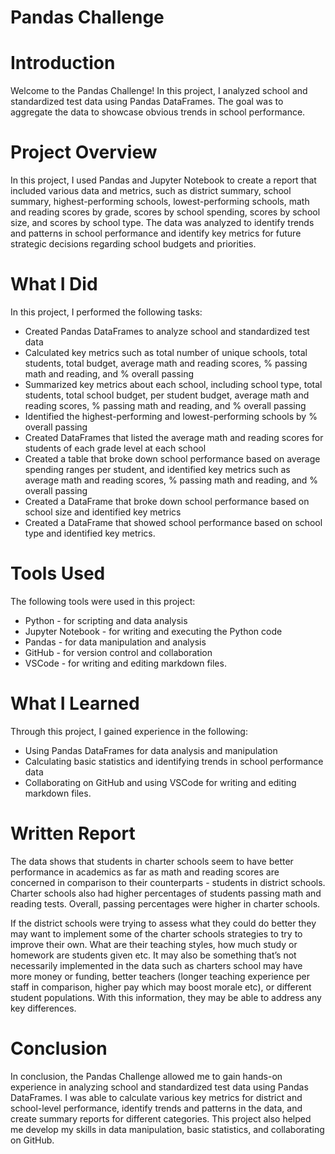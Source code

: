 # Pandas Challenge
# Introduction
Welcome to the Pandas Challenge! In this project, I analyzed school and standardized test data using Pandas DataFrames. The goal was to aggregate the data to showcase obvious trends in school performance.

# Project Overview
In this project, I used Pandas and Jupyter Notebook to create a report that included various data and metrics, such as district summary, school summary, highest-performing schools, lowest-performing schools, math and reading scores by grade, scores by school spending, scores by school size, and scores by school type. The data was analyzed to identify trends and patterns in school performance and identify key metrics for future strategic decisions regarding school budgets and priorities.

# What I Did
In this project, I performed the following tasks:

* Created Pandas DataFrames to analyze school and standardized test data
* Calculated key metrics such as total number of unique schools, total students, total budget, average math and reading scores, % passing math and reading, and % overall passing
* Summarized key metrics about each school, including school type, total students, total school budget, per student budget, average math and reading scores, % passing math and reading, and % overall passing
* Identified the highest-performing and lowest-performing schools by % overall passing
* Created DataFrames that listed the average math and reading scores for students of each grade level at each school
* Created a table that broke down school performance based on average spending ranges per student, and identified key metrics such as average math and reading scores, % passing math and reading, and % overall passing
* Created a DataFrame that broke down school performance based on school size and identified key metrics
* Created a DataFrame that showed school performance based on school type and identified key metrics.

# Tools Used
The following tools were used in this project:

* Python - for scripting and data analysis
* Jupyter Notebook - for writing and executing the Python code
* Pandas - for data manipulation and analysis
* GitHub - for version control and collaboration
* VSCode - for writing and editing markdown files.

# What I Learned
Through this project, I gained experience in the following:
* Using Pandas DataFrames for data analysis and manipulation
* Calculating basic statistics and identifying trends in school performance data
* Collaborating on GitHub and using VSCode for writing and editing markdown files.

# Written Report
The data shows that students in charter schools seem to have better performance in academics as far as math and reading scores are concerned in comparison to their counterparts - students in district schools. Charter schools also had higher percentages of students passing math and reading tests. Overall, passing percentages were higher in charter schools. 

If the district schools were trying to assess what they could do better they may want to implement some of the charter schools strategies to try to improve their own. What are their teaching styles, how much study or homework are students given etc. It may also be something that’s not necessarily implemented in the data such as charters school may have more money or funding, better teachers (longer teaching experience per staff in comparison, higher pay which may boost morale etc), or different student populations. With this information, they may be able to address any key differences.

# Conclusion
In conclusion, the Pandas Challenge allowed me to gain hands-on experience in analyzing school and standardized test data using Pandas DataFrames. I was able to calculate various key metrics for district and school-level performance, identify trends and patterns in the data, and create summary reports for different categories. This project also helped me develop my skills in data manipulation, basic statistics, and collaborating on GitHub.
